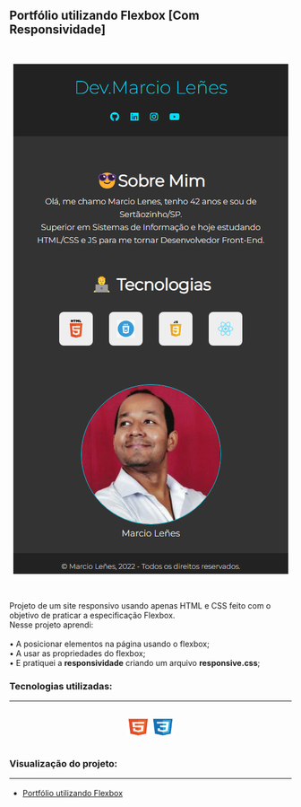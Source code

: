 ##  Portfólio utilizando Flexbox [Com Responsividade]
<br>
<p align="center">
  <img src="screenshot.do.projeto.png"></img>
</p>
<br>

Projeto de um site responsivo usando apenas HTML e CSS feito com o objetivo de praticar a especificação Flexbox.<br>
Nesse projeto aprendi:<br><br>
• A posicionar elementos na página usando o flexbox;<br>
• A usar as propriedades do flexbox;<br>
• E pratiquei a <b>responsividade</b> criando um arquivo <b>responsive.css</b>;
<br>

### Tecnologias utilizadas:
<hr>
<br>
<div align="center">
  <img align="center" alt="HTML" height="30" width="40" src="https://raw.githubusercontent.com/devicons/devicon/master/icons/html5/html5-original.svg">
  <img align="center" alt="CSS" height="30" width="40" src="https://raw.githubusercontent.com/devicons/devicon/master/icons/css3/css3-original.svg">
</div>
<br>

### Visualização do projeto: <hr>

- [Portfólio utilizando Flexbox](https://portfoliosimplesresponsivo.netlify.app)

